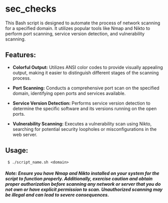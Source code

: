# sec_checks  
This Bash script is designed to automate the process of network scanning for a specified domain. It utilizes popular tools like Nmap and Nikto to perform port scanning, service version detection, and vulnerability scanning.  

## Features:  

 * **Colorful Output:** Utilizes ANSI color codes to provide visually appealing output, making it easier to distinguish different stages of the scanning process.

 * **Port Scanning:** Conducts a comprehensive port scan on the specified domain, identifying open ports and services available.

 * **Service Version Detection:** Performs service version detection to determine the specific software and its versions running on the open ports.

 * **Vulnerability Scanning:** Executes a vulnerability scan using Nikto, searching for potential security loopholes or misconfigurations in the web server.

## Usage: 
~~~
 $ ./script_name.sh <domain>
~~~

##### **Note:** Ensure you have Nmap and Nikto installed on your system for the script to function properly. Additionally, exercise caution and obtain proper authorization before scanning any network or server that you do not own or have explicit permission to scan. Unauthorized scanning may be illegal and can lead to severe consequences.
